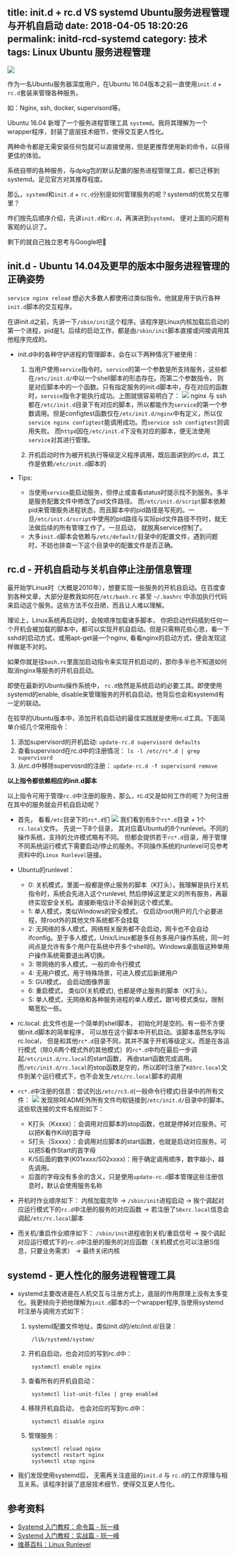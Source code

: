 title: init.d + rc.d VS systemd Ubuntu服务进程管理与开机自启动
date: 2018-04-05 18:20:26
permalink: initd-rcd-systemd
category: 技术
tags: Linux Ubuntu 服务进程管理
---

![](http://blogqn.qixincha.com/Systemctl_tw.png)

作为一名Ubuntu服务器深度用户，在Ubuntu 16.04版本之前一直使用`init.d` + `rc.d`套装来管理各种服务。

如：Nginx, ssh, docker, supervisord等。

Ubuntu 16.04 新增了一个服务进程管理工具 `systemd`。我将其理解为一个wrapper程序，封装了底层技术细节，使得交互更人性化。

两种命令都是无需安装任何包就可以直接使用，但是更推荐使用新的命令，以获得更佳的体验。

系统自带的各种服务，与dpkg包的默认配置的服务进程管理工具，都已迁移到systemd。足见官方对其推荐程度。

那么，`systemd`和`init.d` + `rc.d`分别是如何管理服务的呢？systemd的优势又在哪里？

<!-- more -->

咋们按先后顺序介绍，先讲`init.d`和`rc.d`，再演进到`systemd`， 便对上面的问题有客观的认识了。

剩下的就自己独立思考与Google吧🤪

## init.d - Ubuntu 14.04及更早的版本中服务进程管理的正确姿势
`service nginx reload` 想必大多数人都使用过类似指令。他就是用于执行各种`init.d`脚本的交互程序。

在讲init.d之前，先讲一下`/sbin/init`这个程序。该程序是Linux内核加载后启动的第一个进程，pid是1。后续的启动工作，都是由`/sbin/init`脚本直接或间接调用其他程序完成的。

* init.d中的各种守护进程的管理脚本，会在以下两种情况下被使用：

	1. 当用户使用`service`指令时。`service`的第一个参数是所支持服务，这些都在`/etc/init.d/`中以一个shell脚本的形态存在。而第二个参数指令， 则是对应脚本中的一个函数。只有指定服务的init.d脚本中，存在对应的函数时，`service`指令才能执行成功。上图就很容易明白了：
![](http://blogqn.qixincha.com/48039570-955D-4C1D-BA92-5B07E39D1787.png)
nginx 与 ssh 都在`/etc/init.d`目录下有对应的脚本，所以都能作为`service`的第一个参数调用。但是configtest函数仅在`/etc/init.d/nginx`中有定义，所以仅`service nginx configtest`能调用成功。而`service ssh configtest`则调用失败。
而`httpd`因在`/etc/init.d`下没有对应的脚本，便无法使用`service`对其进行管理。

	2. 开机启动时作为被开机执行等级定义程序调用，既后面讲到的rc.d，其工作是依赖`/etc/init.d`脚本的

* Tips:
	* 当使用`service`能启动服务，但停止或查看status时提示找不到服务。多半是服务配置文件中修改了pid文件路径。 而`/etc/init.d/script`脚本依赖pid来管理服务进程状态，而且脚本中的pid路径是写死的。一旦`/etc/init.d/script`中使用的pid路径与实际pid文件路径不符时，就无法做后续的所有管理工作了。一旦启动， 就脱离service控制了。
	* 大多`init.d`脚本会依赖与`/etc/default/`目录中的配置文件，遇到问题时，不妨也排查一下这个目录中的配置文件是否正确。

## rc.d - 开机自启动与关机自停止注册信息管理
最开始学Linux时（大概是2010年），想要实现一些服务的开机自启动。在百度查到各种文章，大部分是教我如何在`/etc/bash.rc` 甚至 `~/.bashrc` 中添加执行代码来启动这个服务。这些方法不仅丑陋，而且让人难以理解。

理论上，Linux系统再启动时，会按顺序加载诸多脚本， 你把启动代码插到任何一个开机会被加载的脚本中，都可以实现开机自启动。但是只需稍花些心思，看一下sshd的启动方式，或用apt-get装一个nginx, 看看nginx的启动方式，便会发现这样做是不对的。

如果你就是往`bash.rc`里面加启动指令来实现开机启动的，那你多半也不知道如何取消nginx等服务的开机自启动。

即使在最新的Ubuntu操作系统中， `rc.d`依然是系统启动的必要工具。即使使用systemd的enable, disable来管理服务的开机自启动，他背后也会和systemd有一定的联动。

在较早的Ubuntu版本中，添加开机自启动的最佳实践就是使用rc.d工具。下面简单介绍几个常用指令：

1. 添加supervisord的开机启动: `update-rc.d supervisord defaults`
2. 查看supervisord在rc.d中的注册情况： `ls -l /etc/rc*.d | grep supervisord`
3. 从rc.d中移除supervosrd的注册： `update-rc.d -f supervisord remove`

**以上指令都依赖相应的init.d脚本**

以上指令可用于管理`rc.d`中注册的服务，那么，rc.d又是如何工作的呢？为何注册在其中的服务就会开机自启动呢？

* 首先， 看看`/etc`目录下的`rc*.d`们
![](http://blogqn.qixincha.com/61290685-C7D9-4A45-8C5A-EE05C9B367C0.png)
我们看到有8个`rc*.d`目录 + 1个`rc.local`文件。
先说一下8个目录， 其对应着Ubuntu的8个runlevel。不同的操作系统，支持的允许模式略有不同。 但都会提供若干`rc*.d`目录，用于管理不同系统运行模式下需要启动/停止的服务。不同操作系统的runlevel可见参考资料中的`Linux Runlevel`链接。
* Ubuntu的runlevel：
	* 0: 关机模式，里面一般都是停止服务的脚本（K打头）。我理解是执行关机指令时，系统会先进入这个runlevel, 然后停掉这里定义的所有服务，再最终实现安全关机。直接断电估计不会掉到这个模式里。
	* 1: 单人模式，类似Windows的安全模式， 仅启动root用户的几个必要进程，除root外的其他文件系统都不会挂载
	* 2: 无网络的多人模式，网络相关服务都不会启动，网卡也不会自动ifconfig。至于多人模式，Unix/Linux都是多任务多用户操作系统，同一时间点是允许有多个用户在系统中开多个shell的。Windows桌面版这种单用户操作系统需要退出再切换。
	* 3: 带网络的多人模式，一般的命令行模式
	* 4: 无用户模式，用于特殊场景，可进入模式后新建用户
	* 5: GUI模式， 会启动图像界面
	* 6: 重启模式， 类似0(关机模式), 也都是停止服务的脚本（K打头）。
	* S: 单人模式，无网络和各种服务进程的单人模式，跟1号模式类似，限制略宽松一些。
* rc.local: 此文件也是一个简单的shell脚本， 初始化时是空的。有一些不方便做init.d脚本的简单程序， 可以放在这个脚本中开机启动。该脚本虽然名字叫rc.local， 但是和其他`rc*.d`目录不同，其并不属于开机等级定义。而是在各运行模式（除0,6两个模式外的其他模式）的`rc*.d`中均在最后一步调起`/etc/init.d/rc.local`的start函数， 再由start函数完成调用。而`/etc/init.d/rc.local`的stop函数是空的，所以即时注册了`K03rc.local`文件到某个运行模式下，也不会发生`/etc/rc.local`脚本的调用

* `rc*.d`中注册的信息：尝试列出`/etc/rc3.d`(一般命令行模式)目录中的所有文件：
![](http://blogqn.qixincha.com/D4861105-42BE-4A22-8140-A7C4D16ECC2A.png)
	发现除README外所有文件均软链接到`/etc/init.d/`目录中的脚本。这些软连接的文件名规则如下：
	* K打头（Kxxxx）：会调用对应脚本的stop函数，也就是停掉对应服务。可以把K看作Kill的首字母
	* S打头（Sxxxx）：会调用对应脚本的start函数，也就是启动对应服务。可以把S看作Start的首字母
	* K/S后面的数字(K01xxxx/S02xxxx)：用于确定调用顺序，数字越小，越先调用。
	* 后面的字母没有多余的含义，只是使用`update-rc.d`脚本管理这些注册信息时，默认会使用服务名称

* 开机时作业顺序如下： 内核加载完毕 -> `/sbin/init`进程启动 -> 挨个调起对应运行模式下的`rc.d`中注册的服务的对应函数 -> 若注册了`S0xrc.local`信息会调起`/etc/rc.local`脚本
* 而关机/重启作业顺序如下： `/sbin/init`进程收到关机/重启信号 -> 挨个调起对应运行模式下的`rc.d`中注册的服务的对应函数（关机模式也可以注册S信息，只要业务需求） -> 最终关闭内核

## systemd - 更人性化的服务进程管理工具
* systemd主要改进是在人机交互与注册方式上，底层的作用原理上没有太多变化。我更倾向于把他理解为`init.d`脚本的一个wrapper程序,当使用systemd时注册与调用方式如下：

	1. systemd配置文件地址，类似init.d的/etc/init.d/目录：

			/lib/systemd/system/
	2. 开机自启动，也会对应的写到rc.d中：

			systemctl enable nginx
	3. 查看所有的开机自启动：

			systemctl list-unit-files | grep enabled
	4. 移除开机自启动， 也会对应的写到rc.d中：

			systemctl disable nginx
	5. 管理服务：

			systemctl reload nginx
			systemctl restart nginx
			systemctl stop nginx
		
* 我们发现使用systemd后， 无需再关注底层的`init.d` 与 `rc.d`的工作原理与相互关系。该程序封装了底层技术细节，使得交互更人性化。


## 参考资料
* [Systemd 入门教程：命令篇 - 阮一峰](http://www.ruanyifeng.com/blog/2016/03/systemd-tutorial-commands.html)
* [Systemd 入门教程：实战篇 - 阮一峰](http://www.ruanyifeng.com/blog/2016/03/systemd-tutorial-part-two.html)
* [维基百科：Linux Runlevel](https://en.wikipedia.org/wiki/Runlevel)

